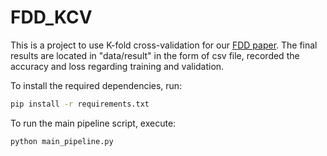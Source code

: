 # FDD_KCV
This is a project to use K-fold cross-validation for our [FDD paper](https://papers.ssrn.com/sol3/papers.cfm?abstract_id=5081462).
The final results are located in "data/result" in the form of csv file, recorded the accuracy and loss regarding training and validation.

To install the required dependencies, run:

```bash
pip install -r requirements.txt
```

To run the main pipeline script, execute:
```bash
python main_pipeline.py
```
